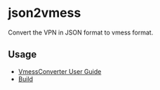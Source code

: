 # json2vmess
Convert the VPN in JSON format to vmess format.

## Usage

- [VmessConverter User Guide](./docs/guide.md)
- [Build](./docs/build.md)

